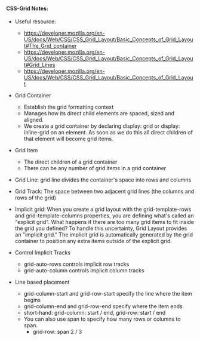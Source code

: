 
#### CSS-Grid Notes:

* Useful resource:
  * https://developer.mozilla.org/en-US/docs/Web/CSS/CSS_Grid_Layout/Basic_Concepts_of_Grid_Layout#The_Grid_container
  * https://developer.mozilla.org/en-US/docs/Web/CSS/CSS_Grid_Layout/Basic_Concepts_of_Grid_Layout#Grid_Lines
  * https://developer.mozilla.org/en-US/docs/Web/CSS/CSS_Grid_Layout/Basic_Concepts_of_Grid_Layout

* Grid Container
  * Establish the grid formatting context
  * Manages how its direct child elements are spaced, sized and aligned.
  * We create a grid container by declaring display: grid or display: inline-grid on an element. As soon as we do this all direct children of that element will become grid items.

* Grid Item
  * The direct children of a grid container
  * There can be any number of grid items in a grid container

* Grid Line: grid line divides the container's space into rows and columns

* Grid Track: The space between two adjacent grid lines (the columns and rows of the grid)

* Implicit grid: When you create a grid layout with the grid-template-rows and grid-template-columns properties, you are defining what's called an "explicit grid". What happens if there are too many grid items to fit inside the grid you defined? To handle this uncertainty, Grid Layout provides an "implicit grid." The implicit grid is automatically generated by the grid container to position any extra items outside of the explicit grid.

* Control Implicit Tracks
  * grid-auto-rows controls implicit row tracks
  * grid-auto-column controls implicit column tracks

* Line based placement
  * grid-column-start and grid-row-start specify the line where the item begins
  * grid-column-end and grid-row-end specify where the item ends
  * short-hand: grid-column: start / end,  grid-row: start / end
  * You can also use span to specify how many rows or columns to span.
    * grid-row: span 2 / 3
